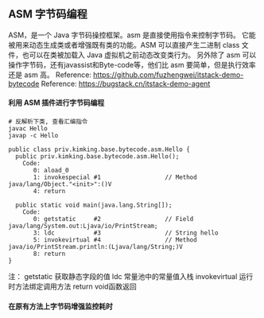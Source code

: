 
## ASM 字节码编程
ASM，是一个 Java 字节码操控框架。asm 是直接使用指令来控制字节码。
它能被用来动态生成类或者增强既有类的功能。ASM 可以直接产生二进制 class 文件，也可以在类被加载入 Java 虚拟机之前动态改变类行为。
另外除了 asm 可以操作字节码，还有javassist和Byte-code等，他们比 asm 要简单，但是执行效率还是 asm 高。
Reference: https://github.com/fuzhengwei/itstack-demo-bytecode
Reference: https://bugstack.cn/itstack-demo-agent

#### 利用 ASM 插件进行字节码编程
```shell script
# 反解析下类, 查看汇编指令
javac Hello
javap -c Hello

public class priv.kimking.base.bytecode.asm.Hello {
  public priv.kimking.base.bytecode.asm.Hello();
    Code:
       0: aload_0
       1: invokespecial #1                  // Method java/lang/Object."<init>":()V
       4: return

  public static void main(java.lang.String[]);
    Code:
       0: getstatic     #2                  // Field java/lang/System.out:Ljava/io/PrintStream;
       3: ldc           #3                  // String hello
       5: invokevirtual #4                  // Method java/io/PrintStream.println:(Ljava/lang/String;)V
       8: return
}

```
注：
getstatic	    获取静态字段的值
ldc	            常量池中的常量值入栈
invokevirtual	运行时方法绑定调用方法
return	        void函数返回

#### 在原有方法上字节码增强监控耗时

